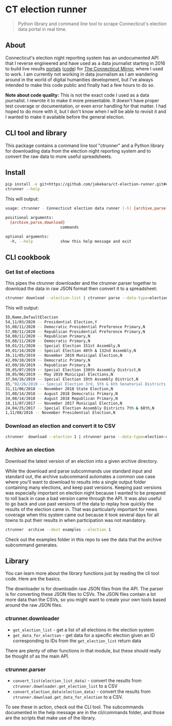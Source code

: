 # CT election runner

> Python library and command line tool to scrape Connecticut's election data
> portal in real time.

## About

Connecticut's election night reporting system has an undocumented API that I
reverse engineered and have used as a data journalist starting in 2016 to build
live results
[portals](https://ctmirror.org/2018/08/14/unofficial-2018-primary-results-roll/) ([code](https://github.com/jakekara/ct-election-frontend-primary-18))
for [The Connecticut Mirror](https://ctmirror.org), where I used to work. I am
currently not working in data journalism as I am wandering around in the world
of digital humanities development, but I've always intended to make this code
public and finally had a few hours to do so.

**Note about code quality:** This is not the exact code I used as a data
journalist. I rewrote it to make it more presentable. It doesn't have proper
test coverage or documentation, or even error handling for that matter. I had
hoped to do more with it, but I don't know when I will be able to revisit it and
I wanted to make it available before the general election.

## CLI tool and library

This package contains a command line tool "ctrunner" and a Python library for
downloading data from the election night reporting system and to convert the raw
data to more useful spreadsheets.

## Install

```bash
pip install -e git+https://github.com/jakekara/ct-election-runner.git#egg=ct-election-runner
ctrunner --help
```

This will output:

```bash
usage: ctrunner - Connecticut election data runner [-h] {archive,parse,download} ...

positional arguments:
  {archive,parse,download}
                        commands

optional arguments:
  -h, --help            show this help message and exit

```

## CLI cookbook

### Get list of elections

This pipes the ctrunner downloader and the ctrunner parser together to download
the data in raw JSON format then convert it to a spreadsheet:

```bash
ctrunner download --election-list | ctrunner parse --data-type=election-list
```

This will output:

```bash
ID,Name,DefaultElection
54,11/03/2020 -- Presidential Election,Y
55,08/11/2020 -- Democratic Presidential Preference Primary,N
57,08/11/2020 -- Republican Presidential Preference Primary,N
58,08/11/2020 -- Republican Primary,N
59,08/11/2020 -- Democratic Primary,N
50,01/21/2020 -- Special Election 151st Assembly,N
49,01/14/2020 -- Special Election 48th & 132nd Assembly,N
36,11/05/2019 -- November 2019 Municipal Election,N
42,09/10/2019 -- Democratic Primary,N
43,09/10/2019 -- Republican Primary,N
39,05/07/2019 -- Special Election 130th Assembly District,N
38,05/06/2019 -- May 2019 Municipal Elections,N
37,04/16/2019 -- Special Election 19th Assembly District,N
35,"02/26/2019 -- Special Election 3rd, 5th & 6th Senatorial Districts and 39th & ",N
31,11/06/2018 -- November 2018 State Election,N
33,08/14/2018 -- August 2018 Democratic Primary,N
34,08/14/2018 -- August 2018 Republican Primary,N
18,11/07/2017 -- November 2017 Municipal Election,N
24,04/25/2017 -- Special Election Assembly Districts 7th & 68th,N
1,11/08/2016 -- November Presidential Election,N
```

### Download an election and convert it to CSV

```bash
ctrunner  download --election 1 | ctrunner parse --data-type=election-data > election-1.csv
```

### Archive an election

Download the latest version of an election into a given archive directory.

While the download and parse subcommands use standard input and standard out,
the archive subcommand automates a common use case where you'll want to download
to results into a single output folder containing many elections, and keep past
versions. Keeping past versions was especially important on election night
because I wanted to be prepared to roll back in case a bad version came through
the API. It was also useful to go back and use past versions of the data to
replay how quickly the results of the election came in. That was particularly
important for news coverage when this system came out because it took several
days for all towns to put their results in when participation was not mandatory.

```bash
ctrunner  archive --dest examples --election 1
```

Check out the examples folder in this repo to see the data that the archive
subcommand generates.

## Library

You can learn more about the library functions just by reading the cli tool
code. Here are the basics.

The downloader is for downloadin raw JSON files from the API. The parser is for
converting these JSON files to CSVs. The JSON files contain a lot more data than
the CSVs, so you might want to create your own tools based around the raw JSON
files.

### ctrunner.downloader

- `get_election_list` - get a list of all elections in the election system
- `get_data_for_election` - get data for a specific election given an ID
  corresponding to IDs from the `get_election_list` return data

There are plenty of other functions in that module, but these should really be
thought of as the main API.

### ctrunner.parser

- `convert_list(election_list_data)` - convert the results from
  `ctrunner.downloader.get_election_list` to a CSV
- `convert_election_data(election_data)` - convert the results from
  `ctrunner.download.get_data_for_election` to a CSV.

To see these in action, check out the CLI tool. The subcommands documented in
the help message are in the cli/commands folder, and those are the scripts that
make use of the library.
